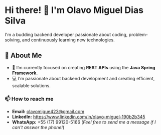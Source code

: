 # Hi there! 👋 I'm Olavo Miguel Dias Silva
I'm a budding backend developer passionate about coding, problem-solving, and continuously learning new technologies.

## 🚀 About Me
- 🌱 I’m currently focused on creating **REST APIs** using the **Java Spring Framework**.
- 💻 I’m passionate about backend development and creating efficient, scalable solutions.

### 📫 How to reach me  
- **Email:** olavomigue423@gmail.com  
- **LinkedIn:** https://www.linkedin.com/in/olavo-miguel-190b2b345
- **WhatsApp:** +55 (17) 99120-5166 (*Feel free to send me a message if I can't answer the phone!*)  
